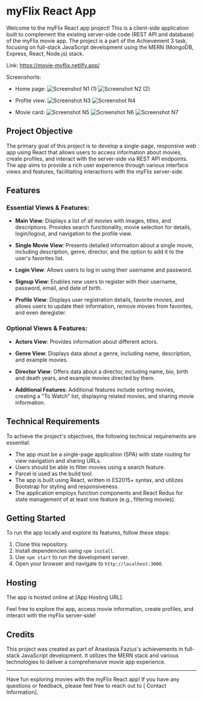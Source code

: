 # myFlix React App

Welcome to the myFlix React app project! This is a client-side application built to complement the existing server-side code (REST API and database) of the myFlix movie app. The project is a part of the Achievement 3 task, focusing on full-stack JavaScript development using the MERN (MongoDB, Express, React, Node.js) stack.

Link: https://movie-myflix.netlify.app/

Screenshorts:
- Home page:
![Screenshot N1 (1)](https://github.com/nastja4/myFlix-client/assets/126527606/a34b276f-4191-4c5e-b7aa-9584f5b2021d)
![Screenshot N2 (2)](https://github.com/nastja4/myFlix-client/assets/126527606/15b3b0fe-6a32-44a4-825d-e98092cfc161)

- Profile view:
![Screenshot N3](https://github.com/nastja4/myFlix-client/assets/126527606/20b379e6-38a4-49d3-a30c-a297f326922b)
![Screenshot N4](https://github.com/nastja4/myFlix-client/assets/126527606/a76dd7f7-fccc-4233-ae53-38d3c8607deb)

- Movie card:
![Screenshot N5](https://github.com/nastja4/myFlix-client/assets/126527606/f63907a0-98b6-443f-b7f8-96e9900eb43a)
![Screenshot N6](https://github.com/nastja4/myFlix-client/assets/126527606/36912100-68d1-48dd-849d-0d4446cfa7d4)
![Screenshot N7](https://github.com/nastja4/myFlix-client/assets/126527606/93a2e7fe-5baa-4d0a-a366-06782ce83cfa)

## Project Objective

The primary goal of this project is to develop a single-page, responsive web app using React that allows users to access information about movies, create profiles, and interact with the server-side via REST API endpoints. The app aims to provide a rich user experience through various interface views and features, facilitating interactions with the myFlix server-side.

## Features

### Essential Views & Features:

- **Main View**: Displays a list of all movies with images, titles, and descriptions. Provides search functionality, movie selection for details, login/logout, and navigation to the profile view.

- **Single Movie View**: Presents detailed information about a single movie, including description, genre, director, and the option to add it to the user's favorites list.

- **Login View**: Allows users to log in using their username and password.

- **Signup View**: Enables new users to register with their username, password, email, and date of birth.

- **Profile View**: Displays user registration details, favorite movies, and allows users to update their information, remove movies from favorites, and even deregister.

### Optional Views & Features:

- **Actors View**: Provides information about different actors.

- **Genre View**: Displays data about a genre, including name, description, and example movies.

- **Director View**: Offers data about a director, including name, bio, birth and death years, and example movies directed by them.

- **Additional Features**: Additional features include sorting movies, creating a "To Watch" list, displaying related movies, and sharing movie information.

## Technical Requirements

To achieve the project's objectives, the following technical requirements are essential:

- The app must be a single-page application (SPA) with state routing for view navigation and sharing URLs.
- Users should be able to filter movies using a search feature.
- Parcel is used as the build tool.
- The app is built using React, written in ES2015+ syntax, and utilizes Bootstrap for styling and responsiveness.
- The application employs function components and React Redux for state management of at least one feature (e.g., filtering movies).

## Getting Started

To run the app locally and explore its features, follow these steps:

1. Clone this repository.
2. Install dependencies using `npm install`.
3. Use `npm start` to run the development server.
4. Open your browser and navigate to `http://localhost:3000`.

## Hosting

The app is hosted online at [App Hosting URL].

Feel free to explore the app, access movie information, create profiles, and interact with the myFlix server-side!

## Credits

This project was created as part of Anastasia Fazius's achievements in full-stack JavaScript development. It utilizes the MERN stack and various technologies to deliver a comprehensive movie app experience.

---

Have fun exploring movies with the myFlix React app! If you have any questions or feedback, please feel free to reach out to [ Contact Information].
